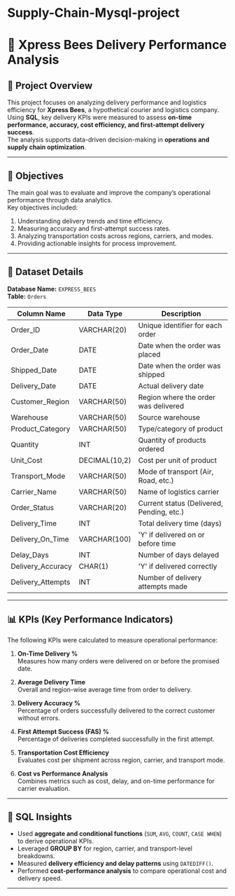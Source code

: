 # Supply-Chain-Mysql-project

# 🚚 Xpress Bees Delivery Performance Analysis

## 📄 Project Overview
This project focuses on analyzing delivery performance and logistics efficiency for **Xpress Bees**, a hypothetical courier and logistics company.  
Using **SQL**, key delivery KPIs were measured to assess **on-time performance, accuracy, cost efficiency, and first-attempt delivery success**.  
The analysis supports data-driven decision-making in **operations and supply chain optimization**.

---

## 🎯 Objectives
The main goal was to evaluate and improve the company’s operational performance through data analytics.  
Key objectives included:
1. Understanding delivery trends and time efficiency.
2. Measuring accuracy and first-attempt success rates.
3. Analyzing transportation costs across regions, carriers, and modes.
4. Providing actionable insights for process improvement.

---

## 🧩 Dataset Details
**Database Name:** `EXPRESS_BEES`  
**Table:** `Orders`

| Column Name | Data Type | Description |
|--------------|------------|-------------|
| Order_ID | VARCHAR(20) | Unique identifier for each order |
| Order_Date | DATE | Date when the order was placed |
| Shipped_Date | DATE | Date when the order was shipped |
| Delivery_Date | DATE | Actual delivery date |
| Customer_Region | VARCHAR(50) | Region where the order was delivered |
| Warehouse | VARCHAR(50) | Source warehouse |
| Product_Category | VARCHAR(50) | Type/category of product |
| Quantity | INT | Quantity of products ordered |
| Unit_Cost | DECIMAL(10,2) | Cost per unit of product |
| Transport_Mode | VARCHAR(50) | Mode of transport (Air, Road, etc.) |
| Carrier_Name | VARCHAR(50) | Name of logistics carrier |
| Order_Status | VARCHAR(20) | Current status (Delivered, Pending, etc.) |
| Delivery_Time | INT | Total delivery time (days) |
| Delivery_On_Time | VARCHAR(100) | 'Y' if delivered on or before time |
| Delay_Days | INT | Number of days delayed |
| Delivery_Accuracy | CHAR(1) | 'Y' if delivered correctly |
| Delivery_Attempts | INT | Number of delivery attempts made |

---

## 📊 KPIs (Key Performance Indicators)
The following KPIs were calculated to measure operational performance:

1. **On-Time Delivery %**  
   Measures how many orders were delivered on or before the promised date.

2. **Average Delivery Time**  
   Overall and region-wise average time from order to delivery.

3. **Delivery Accuracy %**  
   Percentage of orders successfully delivered to the correct customer without errors.

4. **First Attempt Success (FAS) %**  
   Percentage of deliveries completed successfully in the first attempt.

5. **Transportation Cost Efficiency**  
   Evaluates cost per shipment across region, carrier, and transport mode.

6. **Cost vs Performance Analysis**  
   Combines metrics such as cost, delay, and on-time performance for carrier evaluation.

---

## 🧠 SQL Insights
- Used **aggregate and conditional functions** (`SUM`, `AVG`, `COUNT`, `CASE WHEN`) to derive operational KPIs.  
- Leveraged **GROUP BY** for region, carrier, and transport-level breakdowns.  
- Measured **delivery efficiency and delay patterns** using `DATEDIFF()`.  
- Performed **cost-performance analysis** to compare operational cost and delivery speed.

---


